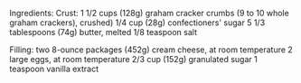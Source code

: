 Ingredients:
Crust:
1 1/2 cups (128g) graham cracker crumbs (9 to 10 whole graham crackers), crushed)
1/4 cup (28g) confectioners' sugar
5 1/3 tablespoons (74g) butter, melted
1/8 teaspoon salt

Filling:
two 8-ounce packages (452g) cream cheese, at room temperature
2 large eggs, at room temperature
2/3 cup (152g) granulated sugar
1 teaspoon vanilla extract
